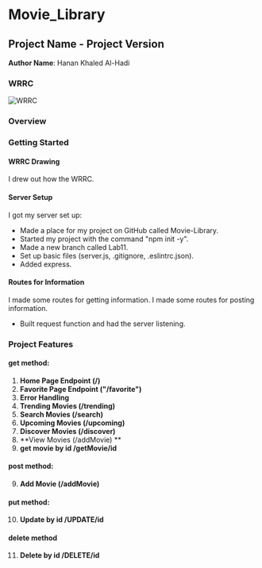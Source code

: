 # Movie_Library
## Project Name - Project Version

**Author Name**: Hanan Khaled Al-Hadi

### WRRC
![WRRC](../Movie_Library/img/wrrc3.png)

### Overview

### Getting Started
#### WRRC Drawing

I drew out how the WRRC.

#### Server Setup

I got my server set up:

- Made a place for my project on GitHub called Movie-Library.
- Started my project with the command "npm init -y".
- Made a new branch called Lab11.
- Set up basic files (server.js, .gitignore, .eslintrc.json).
- Added express.

#### Routes for Information

I made some routes for getting information.
I made some routes for posting information.

- Built request function and had the server listening.


### Project Features

#### get method:
1. **Home Page Endpoint (/)**
2. **Favorite Page Endpoint ("/favorite")**
3. **Error Handling**
4. **Trending Movies (/trending)**
5. **Search Movies (/search)**
6. **Upcoming Movies (/upcoming)**
7. **Discover Movies (/discover)**
8. **View Movies (/addMovie) **
12. **get movie by id /getMovie/id**

#### post method:
9. **Add Movie  (/addMovie)**

#### put method:
10. **Update by id /UPDATE/id**

#### delete method 
11. **Delete by id /DELETE/id**
